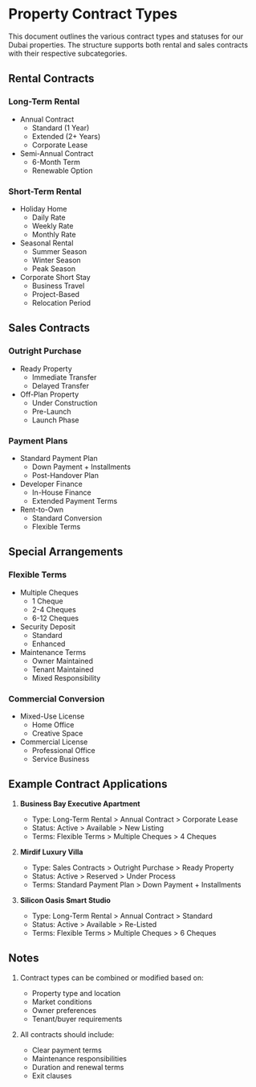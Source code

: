 # Property Contract Types

This document outlines the various contract types and statuses for our Dubai properties. The structure supports both rental and sales contracts with their respective subcategories.

## Rental Contracts

### Long-Term Rental
- Annual Contract
  - Standard (1 Year)
  - Extended (2+ Years)
  - Corporate Lease
- Semi-Annual Contract
  - 6-Month Term
  - Renewable Option

### Short-Term Rental
- Holiday Home
  - Daily Rate
  - Weekly Rate
  - Monthly Rate
- Seasonal Rental
  - Summer Season
  - Winter Season
  - Peak Season
- Corporate Short Stay
  - Business Travel
  - Project-Based
  - Relocation Period

## Sales Contracts

### Outright Purchase
- Ready Property
  - Immediate Transfer
  - Delayed Transfer
- Off-Plan Property
  - Under Construction
  - Pre-Launch
  - Launch Phase

### Payment Plans
- Standard Payment Plan
  - Down Payment + Installments
  - Post-Handover Plan
- Developer Finance
  - In-House Finance
  - Extended Payment Terms
- Rent-to-Own
  - Standard Conversion
  - Flexible Terms


## Special Arrangements

### Flexible Terms
- Multiple Cheques
  - 1 Cheque
  - 2-4 Cheques
  - 6-12 Cheques
- Security Deposit
  - Standard
  - Enhanced
- Maintenance Terms
  - Owner Maintained
  - Tenant Maintained
  - Mixed Responsibility

### Commercial Conversion
- Mixed-Use License
  - Home Office
  - Creative Space
- Commercial License
  - Professional Office
  - Service Business

## Example Contract Applications

1. **Business Bay Executive Apartment**
   - Type: Long-Term Rental > Annual Contract > Corporate Lease
   - Status: Active > Available > New Listing
   - Terms: Flexible Terms > Multiple Cheques > 4 Cheques

2. **Mirdif Luxury Villa**
   - Type: Sales Contracts > Outright Purchase > Ready Property
   - Status: Active > Reserved > Under Process
   - Terms: Standard Payment Plan > Down Payment + Installments

3. **Silicon Oasis Smart Studio**
   - Type: Long-Term Rental > Annual Contract > Standard
   - Status: Active > Available > Re-Listed
   - Terms: Flexible Terms > Multiple Cheques > 6 Cheques

## Notes

1. Contract types can be combined or modified based on:
   - Property type and location
   - Market conditions
   - Owner preferences
   - Tenant/buyer requirements

2. All contracts should include:
   - Clear payment terms
   - Maintenance responsibilities
   - Duration and renewal terms
   - Exit clauses
